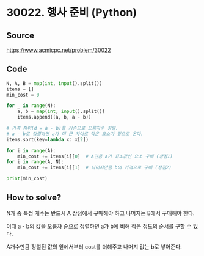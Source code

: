 # 30022. 행사 준비 (Python)

## Source

https://www.acmicpc.net/problem/30022

## Code

```python
N, A, B = map(int, input().split())
items = []
min_cost = 0

for _ in range(N):
    a, b = map(int, input().split())
    items.append((a, b, a - b))

# 가격 차이(d = a - b)를 기준으로 오름차순 정렬.
# a - b로 정렬하면 a가 더 큰 차이로 작은 요소가 앞으로 온다.
items.sort(key=lambda x: x[2])

for i in range(A):
    min_cost += items[i][0]  # A만큼 a가 최소값인 요소 구매 (상점1)
for i in range(A, N):
    min_cost += items[i][1]  # 나머지만큼 b의 가격으로 구매 (상점2)

print(min_cost)
```

## How to solve?

N개 중 특정 개수는 반드시 A 상점에서 구매해야 하고 나머지는 B에서 구매해야 한다.

이때 a - b의 값을 오름차 순으로 정렬하면 a가 b에 비해 작은 정도의 순서를 구할 수 있다.

A개수만큼 정렬된 값의 앞에서부터 cost를 더해주고 나머지 값는 b로 넣어준다.
